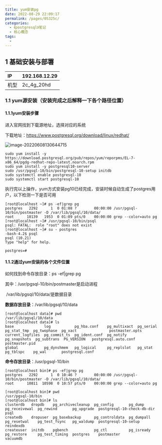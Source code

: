 ```yaml
---
title: yum安装pg
date: 2022-08-29 22:09:17
permalink: /pages/05325c/
categories:
  - 《postgresql》笔记
  - 核心概念
tags:
  - 
---
```

## 1 基础安装与部署

| IP   | 192.168.12.29 |
| :--- | ------------- |
| 机型 | 2c_4g_20hd    |

### 1.1 yum源安装（安装完成之后解释一下各个路径位置）

#### 1.1.1yum安装步骤

进入官网找到下载源地址，选择对应的系统

下载地址：https://www.postgresql.org/download/linux/redhat/

![image-20220608130644715](http://markdown.lyforcdf.cn/aaa/image-20220608130644715.png)

```shell
sudo yum install -y https://download.postgresql.org/pub/repos/yum/reporpms/EL-7-x86_64/pgdg-redhat-repo-latest.noarch.rpm
sudo yum install -y postgresql10-server
sudo /usr/pgsql-10/bin/postgresql-10-setup initdb
sudo systemctl enable postgresql-10
sudo systemctl start postgresql-10
```

执行完以上操作，yum方式安装pg10已经完成，安装时候自动生成了postgres用户，以下检测一下是否可用

```shell
[root@localhost ~]# ps -ef|grep pg
postgres   2292      1  0 01:08 ?        00:00:00 /usr/pgsql-10/bin/postmaster -D /var/lib/pgsql/10/data/
root      10139   1953  0 01:09 pts/0    00:00:00 grep --color=auto pg
[root@localhost ~]# /usr/pgsql-10/bin/psql 
psql: FATAL:  role "root" does not exist
[root@localhost ~]# su - postgres
-bash-4.2$ psql
psql (10.21)
Type "help" for help.

postgres=# 
```

#### 1.1.2通过yum安装的各个文件位置

如何找到命令存放目录：ps -ef|grep pg

其中：/usr/pgsql-10/bin/postmaster是启动进程

​			/var/lib/pgsql/10/data/是数据目录

**数据存放目录**：/var/lib/pgsql/10/data

```shell
[root@localhost data]# pwd
/var/lib/pgsql/10/data
[root@localhost data]# ls
base              log           pg_hba.conf    pg_multixact  pg_serial     pg_stat_tmp  pg_twophase  pg_xact               postmaster.opts
current_logfiles  pg_commit_ts  pg_ident.conf  pg_notify     pg_snapshots  pg_subtrans  PG_VERSION   postgresql.auto.conf  postmaster.pid
global            pg_dynshmem   pg_logical     pg_replslot   pg_stat       pg_tblspc    pg_wal       postgresql.conf

```

**命令存放目录**：/usr/pgsql-10/bin

```shell
[root@localhost bin]# ps -ef|grep pg
postgres   2292      1  0 10:46 ?        00:00:00 /usr/pgsql-10/bin/postmaster -D /var/lib/pgsql/10/data/
root      10811  10598  0 10:57 pts/0    00:00:00 grep --color=auto pg
```

```shell
[root@localhost bin]# pwd
/usr/pgsql-10/bin
[root@localhost bin]# ls
clusterdb   dropdb    pg_archivecleanup  pg_config       pg_dump     pg_receivewal  pg_rewind       pg_upgrade  postgresql-10-check-db-dir  psql
createdb    dropuser  pg_basebackup      pg_controldata  pg_dumpall  pg_resetwal    pg_test_fsync   pg_waldump  postgresql-10-setup         reindexdb
createuser  initdb    pgbench            pg_ctl          pg_isready  pg_restore     pg_test_timing  postgres    postmaster                  vacuumdb
```

